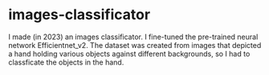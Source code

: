 # images-classificator
I made (in 2023) an images classificator. I fine-tuned the pre-trained neural network
Efficientnet_v2. The dataset was created from images that depicted a hand holding various objects
against different backgrounds, so I had to classficate the objects in the hand.